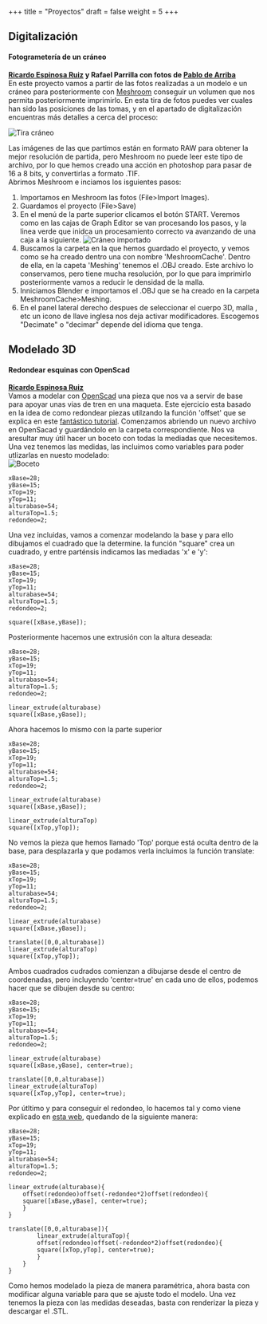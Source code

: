 +++
title = "Proyectos"
draft = false
weight = 5
+++
## Digitalización
#### Fotogrametería de un cráneo
**[Ricardo Espinosa Ruiz](https://www.ucm.es/directorio?id=30024) y Rafael Parrilla con fotos de [Pablo de Arriba](https://www.ucm.es/directorio?id=8570)**  
En este proyecto vamos a partir de las fotos realizadas a un modelo e un cráneo para posteriormente con [Meshroom](https://alicevision.org/#meshroom) conseguir un volumen que nos permita posteriormente imprimirlo. En esta tira de fotos puedes ver cuales han sido las posiciones de las tomas, y en el apartado de digitalización encuentras más detalles a cerca del proceso:  
  
![Tira cráneo](http://www.ricardoespinosa.es/tira_craneo.jpg)  
  
Las imágenes de las que partimos están en formato RAW para obtener la mejor resolución de partida, pero Meshroom no puede leer este tipo de archivo, por lo que hemos creado una acción en photoshop para pasar de 16 a 8 bits, y convertirlas a formato .TIF.  
Abrimos Meshroom e inciamos los isguientes pasos:  
1. Importamos en Meshroom las fotos (File>Import Images).
2. Guardamos el proyecto (File>Save)
3. En el menú de la parte superior clicamos el botón START. Veremos como en las cajas de Graph Editor se van procesando los pasos, y la linea verde que inidca un procesamiento correcto va avanzando de una caja a la siguiente.  ![Cráneo importado](http://www.ricardoespinosa.es/craneo-importado.jpg) 
4. Buscamos la carpeta en la que hemos guardado el proyecto, y vemos como se ha creado dentro una con nombre 'MeshroomCache'. Dentro de ella, en la capeta 'Meshing' tenemos el .OBJ creado. Este archivo lo conservamos, pero tiene mucha resolución, por lo que para imprimirlo posteriormente vamos a reducir le densidad de la malla. 
5. Inniciamos Blender e importamos el .OBJ que se ha creado en la carpeta MeshroomCache>Meshing.
6. En el panel lateral derecho despues de seleccionar el cuerpo 3D, malla , etc un icono de llave inglesa nos deja activar modificadores. Escogemos "Decimate" o "decimar" depende del idioma que tenga.


## Modelado 3D
#### Redondear esquinas con OpenScad
**[Ricardo Espinosa Ruiz](https://www.ucm.es/directorio?id=30024)**  
Vamos a modelar con [OpenScad](https://openscad.org/) una pieza que nos va a servir de base para apoyar unas vias de tren en una maqueta. Este ejercicio esta basado en la idea de como redondear piezas utilzando la función 'offset' que se explica en este [fantástico tutorial](https://learn.cadhub.xyz/docs/definitive-beginners/your-openscad-journey). Comenzamos abriendo un nuevo archivo en OpenSacad y guardándolo en la carpeta correspondiente. Nos va  aresultar muy útil hacer un boceto con todas la mediadas que necesitemos. Una vez tenemos las medidas, las incluimos como variables para poder utlizarlas en nuesto modelado:  
![Boceto](https://github.com/hacklabUCM/hacklabucm.github.io/edit/master/content/docs/images/IMG_20240417_202328.jpg)  
~~~
xBase=28;
yBase=15;
xTop=19;
yTop=11;
alturabase=54;
alturaTop=1.5;
redondeo=2;
~~~  
Una vez incluidas, vamos a comenzar modelando la base y para ello dibujamos el cuadrado que la determine. la función "square" crea un cuadrado, y entre parténsis indicamos las mediadas 'x' e 'y':  
~~~
xBase=28;
yBase=15;
xTop=19;
yTop=11;
alturabase=54;
alturaTop=1.5;
redondeo=2;

square([xBase,yBase]);
~~~
Posteriormente hacemos une extrusión con la altura deseada:
~~~
xBase=28;
yBase=15;
xTop=19;
yTop=11;
alturabase=54;
alturaTop=1.5;
redondeo=2;

linear_extrude(alturabase)  
square([xBase,yBase]);
~~~
Ahora hacemos lo mismo con la parte superior
~~~
xBase=28;
yBase=15;
xTop=19;
yTop=11;
alturabase=54;
alturaTop=1.5;
redondeo=2;

linear_extrude(alturabase)  
square([xBase,yBase]);

linear_extrude(alturaTop)
square([xTop,yTop]);
~~~
No vemos la pieza que hemos llamado 'Top' porque está oculta dentro de la base, para desplazarla y que podamos verla incluimos la función translate:  
~~~
xBase=28;
yBase=15;
xTop=19;
yTop=11;
alturabase=54;
alturaTop=1.5;
redondeo=2;

linear_extrude(alturabase)  
square([xBase,yBase]);

translate([0,0,alturabase])
linear_extrude(alturaTop)
square([xTop,yTop]);
~~~
Ambos cuadrados cudrados comienzan a dibujarse desde el centro de coordenadas, pero incluyendo 'center=true' en cada uno de ellos, podemos hacer que se dibujen desde su centro:  
~~~
xBase=28;
yBase=15;
xTop=19;
yTop=11;
alturabase=54;
alturaTop=1.5;
redondeo=2;

linear_extrude(alturabase)  
square([xBase,yBase], center=true);

translate([0,0,alturabase])
linear_extrude(alturaTop)
square([xTop,yTop], center=true);
~~~
Por útltimo y para conseguir el redondeo, lo hacemos tal y como viene explicado en [esta web](https://learn.cadhub.xyz/docs/definitive-beginners/adding-fillets), quedando de la siguiente manera:  
~~~
xBase=28;
yBase=15;
xTop=19;
yTop=11;
alturabase=54;
alturaTop=1.5;
redondeo=2;

linear_extrude(alturabase){
    offset(redondeo)offset(-redondeo*2)offset(redondeo){
    square([xBase,yBase], center=true);
    }
}

translate([0,0,alturabase]){
        linear_extrude(alturaTop){
        offset(redondeo)offset(-redondeo*2)offset(redondeo){
        square([xTop,yTop], center=true);
        }
    }
}
~~~
Como hemos modelado la pieza de manera paramétrica, ahora basta con modificar alguna variable para que se ajuste todo el modelo. Una vez tenemos la pieza con las medidas deseadas, basta con renderizar la pieza y descargar el .STL.  
